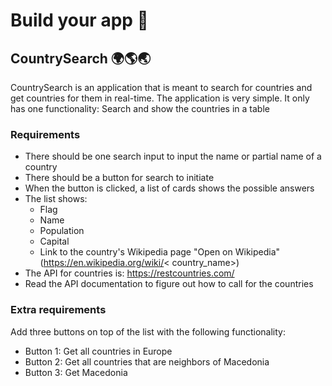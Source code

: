 # Build your app 🥽

## CountrySearch 🌍🌎🌏

CountrySearch is an application that is meant to search for countries and get countries for them in real-time. The
application is very simple. It only has one functionality: Search and show the countries in a table

### Requirements

* There should be one search input to input the name or partial name of a country
* There should be a button for search to initiate
* When the button is clicked, a list of cards shows the possible answers
* The list shows:
    * Flag
    * Name
    * Population
    * Capital
    * Link to the country's Wikipedia page "Open on Wikipedia" (https://en.wikipedia.org/wiki/<
      country_name>)
* The API for countries is: https://restcountries.com/
* Read the API documentation to figure out how to call for the countries

### Extra requirements

Add three buttons on top of the list with the following functionality:

* Button 1: Get all countries in Europe
* Button 2: Get all countries that are neighbors of Macedonia
* Button 3: Get Macedonia
